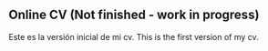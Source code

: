 ## Online CV (Not finished - work in progress)

Este es la versión inicial de mi cv.
This is the first version of my cv.
